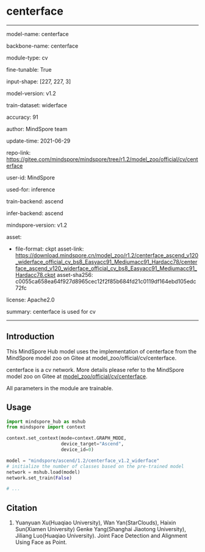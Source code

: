 # centerface

---

model-name: centerface

backbone-name: centerface

module-type: cv

fine-tunable: True

input-shape: [227, 227, 3]

model-version: v1.2

train-dataset: widerface

accuracy: 91

author: MindSpore team

update-time: 2021-06-29

repo-link: <https://gitee.com/mindspore/mindspore/tree/r1.2/model_zoo/official/cv/centerface>

user-id: MindSpore

used-for: inference

train-backend: ascend

infer-backend: ascend

mindspore-version: v1.2

asset:

-
    file-format: ckpt
    asset-link: <https://download.mindspore.cn/model_zoo/r1.2/centerface_ascend_v120_widerface_official_cv_bs8_Easyacc91_Mediumacc91_Hardacc78/centerface_ascend_v120_widerface_official_cv_bs8_Easyacc91_Mediumacc91_Hardacc78.ckpt>
    asset-sha256: c0055ca658ea64f927d8965cec12f2f85b684fd21c0119df164ebd105edc72fc

license: Apache2.0

summary: centerface is used for cv

---

## Introduction

This MindSpore Hub model uses the implementation of centerface from the MindSpore model zoo on Gitee at model_zoo/official/cv/centerface.

centerface is a cv network. More details please refer to the MindSpore model zoo on Gitee at [model_zoo/official/cv/centerface](https://gitee.com/mindspore/mindspore/blob/r1.2/model_zoo/official/cv/centerface/README.md).

All parameters in the module are trainable.

## Usage

```python
import mindspore_hub as mshub
from mindspore import context

context.set_context(mode=context.GRAPH_MODE,
                    device_target="Ascend",
                    device_id=0)

model = "mindspore/ascend/1.2/centerface_v1.2_widerface"
# initialize the number of classes based on the pre-trained model
network = mshub.load(model)
network.set_train(False)

# ...
```

## Citation

1. Yuanyuan Xu(Huaqiao University), Wan Yan(StarClouds), Haixin Sun(Xiamen University) Genke Yang(Shanghai Jiaotong University), Jiliang Luo(Huaqiao University). Joint Face Detection and Alignment Using Face as Point.
